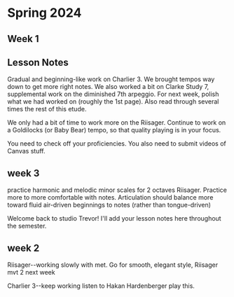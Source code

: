 # Spring 2024



## Week 1











## Lesson Notes

Gradual and beginning-like work on Charlier 3. We brought tempos way down to get more right notes. We also worked a bit on Clarke Study 7, supplemental work on the diminished 7th arpeggio. For next week, polish what we had worked on (roughly the 1st page). Also read through several times the rest of this etude.

We only had a bit of time to work more on the Riisager. Continue to work on a Goldilocks (or Baby Bear) tempo, so that quality playing is in your focus.

You need to check off your proficiencies. You also need to submit videos of Canvas stuff.

## week 3

practice harmonic and melodic minor scales for 2 octaves
Riisager. Practice more to more comfortable with notes. Articulation should balance more toward fluid air-driven beginnings to notes (rather than tongue-driven)

Welcome back to studio Trevor! I'll add your lesson notes here throughout the semester.

## week 2

Riisager--working slowly with met. Go for smooth, elegant style,
Riisager mvt 2 next week

Charlier 3--keep working listen to Hakan Hardenberger play this.